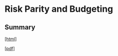 # Risk Parity and Budgeting
## Summary
[[html]](https://htmlpreview.github.io/?https://github.com/y-yang42/ERC_RB/blob/master/Summary/Risk%20Parity%20and%20Risk%20Budgeting.html)

[[pdf]](./Summary/Risk%20Parity%20and%20Risk%20Budgeting.pdf)
